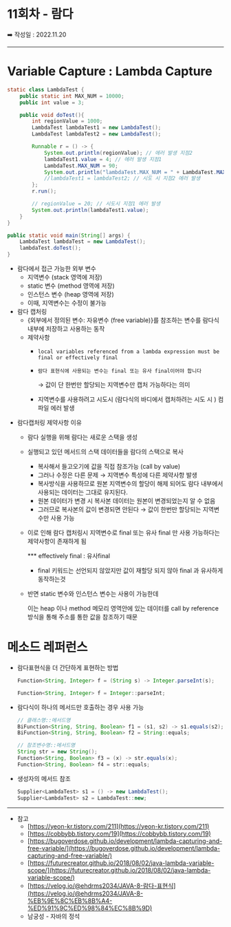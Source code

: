 # 11회차 - 람다

<aside>
➡️ 작성일 : 2022.11.20

</aside>

---

# Variable Capture : Lambda Capture

```java
static class LambdaTest {
    public static int MAX_NUM = 10000;
    public int value = 3;

    public void doTest(){
        int regionValue = 1000;
        LambdaTest lambdaTest1 = new LambdaTest();
        LambdaTest lambdaTest2 = new LambdaTest();

        Runnable r = () -> {
            System.out.println(regionValue); // 에러 발생 지점2
            lambdaTest1.value = 4; // 에러 발생 지점1
            LambdaTest.MAX_NUM = 90;
            System.out.println("lambdaTest.MAX_NUM = " + LambdaTest.MAX_NUM);
            //lambdaTest1 = lambdaTest2; // 시도 시 지점2 에러 발생
        };
        r.run();

        // regionValue = 20; // 시도시 지점1 에러 발생
        System.out.println(lambdaTest1.value);
    }
}

public static void main(String[] args) {
    LambdaTest lambdaTest = new LambdaTest();
    lambdaTest.doTest();
}
```

- 람다에서 접근 가능한 외부 변수
    - 지역변수 (stack 영역에 저장)
    - static 변수 (method 영역에 저장)
    - 인스턴스 변수 (heap 영역에 저장)
    - 이때, 지역변수는 수정이 불가능
- 람다 캡처링
    - {외부에서 정의된 변수: 자유변수 (free variable)}를 참조하는 변수를 
    람다식 내부에 저장하고 사용하는 동작
    - 제약사항
        - `local variables referenced from a lambda expression must be final or effectively final`
        - `람다 표현식에 사용되는 변수는 final 또는 유사 final이어야 합니다`
            
            → 값이 단 한번만 할당되는 지역변수만 캡처 가능하다는 의미 
            
        - 지역변수를 사용하려고 시도시 (람다식의 바디에서 캡처하려는 시도 시 ) 컴파일 에러 발생
- 람다캡처링 제약사항 이유
    - 람다 실행을 위해 람다는 새로운 스택을 생성
    - 실행되고 있던 메서드의 스택 데이터들을 람다의 스택으로 복사
        - 복사해서 들고오기에 값을 직접 참조가능 (call by value)
        - 그러나 수정은 다른 문제 → 지역변수 특성에 다른 제약사항 발생
        - 복사방식을 사용하므로 원본 지역변수의 할당이 해제 되어도 람다 내부에서 사용되는 데이터는 그대로 유지된다.
        - 원본 데이터가 변경 시 복사본 데이터는 원본이 변경되었는지 알 수 없음
        - 그러므로 복사본의 값이 변경되면 안된다 → 값이 한번만 할당되는 지역변수만 사용 가능
    - 이로 인해 람다 캡처링시 지역변수로 final 또는 유사 final 만 사용 가능하다는 제약사항이 존재하게 됨
        
        *** effectively final : 유사final
        
        - final 키워드는 선언되지 않았지만 값이 재할당 되지 않아 final 과 유사하게 동작하는것
    - 반면 static 변수와 인스턴스 변수는 사용이 가능한데
        
        이는 heap 이나 method 메모리 영역안에 있는 데이터를 
        call by reference 방식을 통해 주소를 통한 값을 참조하기 때문 
        

# 메소드 레퍼런스

- 람다표현식을 더 간단하게 표현하는 방법
    
    ```java
    Function<String, Integer> f = (String s) -> Integer.parseInt(s);
    
    Function<String, Integer> f = Integer::parseInt;
    ```
    
- 람다식이 하나의 메서드만 호출하는 경우 사용 가능
    
    ```java
    // 클래스명::메서드명
    BiFunction<String, String, Boolean> f1 = (s1, s2) -> s1.equals(s2);
    BiFunction<String, String, Boolean> f2 = String::equals;
    
    // 참조변수명::메서드명
    String str = new String();
    Function<String, Boolean> f3 = (x) -> str.equals(x);
    Function<String, Boolean> f4 = str::equals;
    ```
    
- 생성자의 메서드 참조
    
    ```java
    Supplier<LambdaTest> s1 = () -> new LambdaTest();
    Supplier<LambdaTest> s2 = LambdaTest::new;
    ```
    

---

- 참고
    - [https://yeon-kr.tistory.com/211](https://yeon-kr.tistory.com/211)
    - [https://cobbybb.tistory.com/19](https://cobbybb.tistory.com/19)
    - [https://bugoverdose.github.io/development/lambda-capturing-and-free-variable/](https://bugoverdose.github.io/development/lambda-capturing-and-free-variable/)
    - [https://futurecreator.github.io/2018/08/02/java-lambda-variable-scope/](https://futurecreator.github.io/2018/08/02/java-lambda-variable-scope/)
    - [https://velog.io/@ehdrms2034/JAVA-8-람다-표현식](https://velog.io/@ehdrms2034/JAVA-8-%EB%9E%8C%EB%8B%A4-%ED%91%9C%ED%98%84%EC%8B%9D)
    - 남궁성 - 자바의 정석